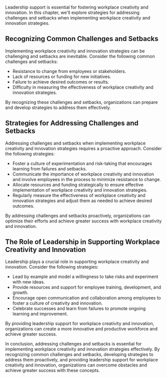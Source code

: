 
Leadership support is essential for fostering workplace creativity and innovation. In this chapter, we'll explore strategies for addressing challenges and setbacks when implementing workplace creativity and innovation strategies.

Recognizing Common Challenges and Setbacks
------------------------------------------

Implementing workplace creativity and innovation strategies can be challenging and setbacks are inevitable. Consider the following common challenges and setbacks:

* Resistance to change from employees or stakeholders.
* Lack of resources or funding for new initiatives.
* Failure to achieve desired outcomes or results.
* Difficulty in measuring the effectiveness of workplace creativity and innovation strategies.

By recognizing these challenges and setbacks, organizations can prepare and develop strategies to address them effectively.

Strategies for Addressing Challenges and Setbacks
-------------------------------------------------

Addressing challenges and setbacks when implementing workplace creativity and innovation strategies requires a proactive approach. Consider the following strategies:

* Foster a culture of experimentation and risk-taking that encourages learning from failures and setbacks.
* Communicate the importance of workplace creativity and innovation and involve employees in the process to minimize resistance to change.
* Allocate resources and funding strategically to ensure effective implementation of workplace creativity and innovation strategies.
* Regularly measure the effectiveness of workplace creativity and innovation strategies and adjust them as needed to achieve desired outcomes.

By addressing challenges and setbacks proactively, organizations can optimize their efforts and achieve greater success with workplace creativity and innovation.

The Role of Leadership in Supporting Workplace Creativity and Innovation
------------------------------------------------------------------------

Leadership plays a crucial role in supporting workplace creativity and innovation. Consider the following strategies:

* Lead by example and model a willingness to take risks and experiment with new ideas.
* Provide resources and support for employee training, development, and growth.
* Encourage open communication and collaboration among employees to foster a culture of creativity and innovation.
* Celebrate successes and learn from failures to promote ongoing learning and improvement.

By providing leadership support for workplace creativity and innovation, organizations can create a more innovative and productive workforce and achieve greater success.

In conclusion, addressing challenges and setbacks is essential for implementing workplace creativity and innovation strategies effectively. By recognizing common challenges and setbacks, developing strategies to address them proactively, and providing leadership support for workplace creativity and innovation, organizations can overcome obstacles and achieve greater success with these concepts.
